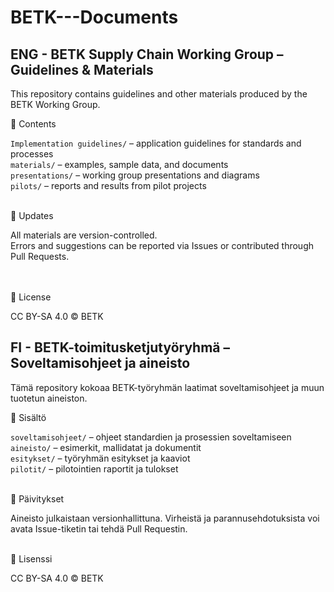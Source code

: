 # BETK---Documents

## ENG - BETK Supply Chain Working Group – Guidelines & Materials

This repository contains guidelines and other materials produced by the BETK Working Group.


📂 Contents
<html>
<tr><code>Implementation guidelines/</code> – application guidelines for standards and processes</tr><br>
<tr><code>materials/</code> – examples, sample data, and documents</tr><br>
<tr><code>presentations/</code> – working group presentations and diagrams</tr><br>
<tr><code>pilots/</code> – reports and results from pilot projects</tr><br>
</html><br>

🔄 Updates
<html>
<tr>All materials are version-controlled.</tr><br>
<tr>Errors and suggestions can be reported via Issues or contributed through Pull Requests.</tr><br>
</html><br>


<br>📄 License<br>
<html>
<tr>CC BY-SA 4.0 © BETK</tr><br>
</html>


## FI - BETK-toimitusketjutyöryhmä – Soveltamisohjeet ja aineisto

Tämä repository kokoaa BETK-työryhmän laatimat soveltamisohjeet ja muun tuotetun aineiston.


📂 Sisältö
<html>
<tr><code>soveltamisohjeet/</code> – ohjeet standardien ja prosessien soveltamiseen</tr><br>
<tr><code>aineisto/</code> – esimerkit, mallidatat ja dokumentit</tr><br>
<tr><code>esitykset/</code> – työryhmän esitykset ja kaaviot</tr><br>
<tr><code>pilotit/</code> – pilotointien raportit ja tulokset</tr><br>
</html><br>

🔄 Päivitykset
<html>
<tr>Aineisto julkaistaan versionhallittuna.</tr>
<tr>Virheistä ja parannusehdotuksista voi avata Issue-tiketin tai tehdä Pull Requestin.</tr>
</html><br>

<br>📄 Lisenssi<br>
<html>
<tr>CC BY-SA 4.0 © BETK</tr><br>
</html>
